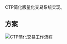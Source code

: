 

CTP简化版量化交易系统实现。

## 方案

![CTP简化交易工作流程](https://github.com/pleuvoir/pdump/blob/master/docs/CTP%E7%AE%80%E5%8C%96%E4%BA%A4%E6%98%93%E5%B7%A5%E4%BD%9C%E6%B5%81%E7%A8%8B.jpg)
